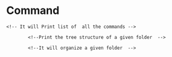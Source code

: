 # Command
<!-- Help : node cli.js help -->
    <!-- It will Print list of  all the commands -->
<!-- Tree: node cli.js tree  path(optional) default folder ka tree view-->
            <!--Print the tree structure of a given folder  -->
<!-- Organise :  node cli.js organize path(optional)-->
            <!--It will organize a given folder  -->
